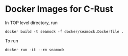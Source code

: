 # Docker Images for C-Rust

In TOP level directory, run

```
docker build -t seamock -f docker/seamock.Dockerfile .
```

To run
```
docker run -it --rm seamock
```

